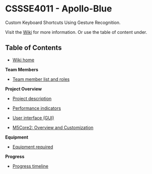 # CSSSE4011 - Apollo-Blue

Custom Keyboard Shortcuts Using Gesture Recognition.

Visit the [Wiki](https://github.com/tomedwa/Apollo-Blue/wiki) for more information. Or use the table of content under.

## Table of Contents

- [Wiki home](https://github.com/tomedwa/Apollo-Blue/wiki/Home)

**Team Members**

- [Team member list and roles](https://github.com/tomedwa/Apollo-Blue/wiki/Team-Member-List-And-Roles)

**Project Overview**

- [Project description](https://github.com/tomedwa/Apollo-Blue/wiki/Project-Description)

- [Performance indicators](https://github.com/tomedwa/Apollo-Blue/wiki/Performance-Indicators)

- [User interface (GUI)](https://github.com/tomedwa/Apollo-Blue/wiki/GUI)

- [M5Core2: Overview and Customization](https://github.com/tomedwa/Apollo-Blue/wiki/M5Core2:-Overview-and-Customization)
  
**Equipment**

- [Equipment required](https://github.com/tomedwa/Apollo-Blue/wiki/Equipment-Required)

**Progress**

- [Progress timeline](https://github.com/tomedwa/Apollo-Blue/wiki/Progress-Timeline)
